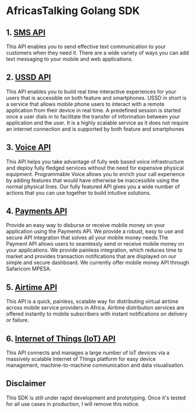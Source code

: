 # AfricasTalking Golang SDK

## 1. [SMS API](https://github.com/wondenge/at-go/blob/master/sms/README.md)

This API enables you to send effective text communication to your customers when they need it. There are a wide variety of ways you can add text messaging to your mobile and web applications.

## 2. [USSD API](https://github.com/wondenge/at-go/blob/master/ussd/README.md)

This API enables you to build real time interactive experiences for your users that is accessible on both feature and smartphones. USSD in short is a service that allows mobile phone users to interact with a remote application from their device in real time. A predefined session is started once a user dials in to facilitate the transfer of information between your application and the user. It is a highly scalable service as it does not require an internet connection and is supported by both feature and smartphones

## 3. [Voice API](https://github.com/wondenge/at-go/blob/master/voice/README.md)

This API helps you take advantage of fully web based voice infrastructure and deploy fully fledged services without the need for expensive physical equipment. Programmable Voice allows you to enrich your call experience by adding features that would have otherwise be inaccessible using the normal physical lines. Our fully featured API gives you a wide number of actions that you can use together to build intuitive solutions.

## 4. [Payments API](https://github.com/wondenge/at-go/blob/master/payments/README.md)

Provide an easy way to disburse or receive mobile money on your application using the Payments API. We provide a robust, easy to use and secure API integration that solves all your mobile money needs.The Payment API allows users to seamlessly send or receive mobile money on your applications. We provide painless integration, which reduces time to market and provides transaction notifications that are displayed on our simple and secure dashboard. We currently offer mobile money API through Safaricom MPESA.

## 5. [Airtime API](https://github.com/wondenge/at-go/blob/master/airtime/README.md)

This API is a quick, painless, scalable way for distributing virtual airtime across mobile service providers in Africa. Airtime distribution services are offered instantly to mobile subscribers with instant notifications on delivery or failure.

## 6. [Internet of Things (IoT) API](https://github.com/wondenge/at-go/blob/master/iot/README.md)

This API connects and manages a large number of IoT devices via a massively scalable Internet of Things platform for easy device management, machine-to-machine communication and data visualisation.

## Disclaimer

This SDK is still under rapid development and prototyping. Once it's tested for all use cases in production, I will remove this notice.
